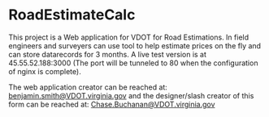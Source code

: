 # RoadEstimateCalc
This project is a Web application for VDOT for Road Estimations. In field engineers and surveyers can use tool to help estimate prices on the fly and can store datarecords for 3 months. A live test version is at 45.55.52.188:3000 (The port will be tunneled to 80 when the configuration of nginx is complete).

The web application creator can be reached at: benjamin.smith@VDOT.virginia.gov and the designer/slash creator of this form can be reached at: Chase.Buchanan@VDOT.virginia.gov

